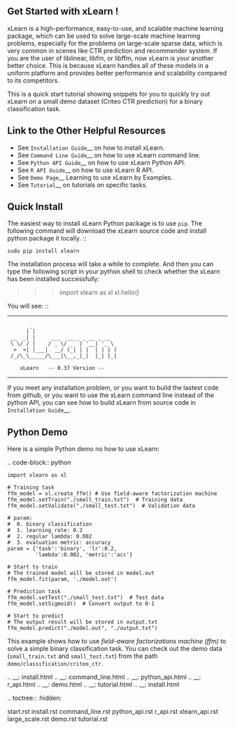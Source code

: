 Get Started with xLearn !
----------------------------------------

xLearn is a high-performance, easy-to-use, and scalable machine learning package, 
which can be used to solve large-scale machine learning problems, especially for the problems 
on large-scale sparse data, which is very common in scenes like CTR prediction and recommender 
system. If you are the user of liblinear, libfm, or libffm, now xLearn is your another better 
choice. This is because xLearn handles all of these models in a uniform platform and provides 
better performance and scalability compared to its competitors.

This is a quick start tutorial showing snippets for you to quickly try out xLearn on a small 
demo dataset (Criteo CTR prediction) for a binary classification task.

Link to the Other Helpful Resources
----------------------------------------

 * See `Installation Guide`__ on how to install xLearn.
 * See `Command Line Guide`__ on how to use xLearn command line. 
 * See `Python API Guide`__ on how to use xLearn Python API.
 * See `R API Guide`__ on how to use xLearn R API.
 * See `Demo Page`__ Learning to use xLearn by Examples.
 * See `Tutorial`__ on tutorials on specific tasks.

Quick Install
----------------------------------

The easiest way to install xLearn Python package is to use ``pip``. The following command will 
download the xLearn source code and install python package it locally. ::

    sudo pip install xlearn

The installation process will take a while to complete. And then you can type the following 
script in your python shell to check whether the xLearn has been installed successfully:

>>> import xlearn as xl
>>> xl.hello()

You will see: ::

  -------------------------------------------------------------------------
           _
          | |
     __  _| |     ___  __ _ _ __ _ __
     \ \/ / |    / _ \/ _` | '__| '_ \
      >  <| |___|  __/ (_| | |  | | | |
     /_/\_\_____/\___|\__,_|_|  |_| |_|

        xLearn   -- 0.37 Version --
  -------------------------------------------------------------------------

If you meet any installation problem, or you want to build the lastest code from github, or you want to 
use the xLearn command line instead of the python API, you can see how to build xLearn from source code 
in `Installation Guide`__.

Python Demo
----------------------------------

Here is a simple Python demo no how to use xLearn:

.. code-block:: python

    import xlearn as xl

    # Training task
    ffm_model = xl.create_ffm() # Use field-aware factorization machine
    ffm_model.setTrain("./small_train.txt")  # Training data
    ffm_model.setValidate("./small_test.txt")  # Validation data

    # param:
    #  0. binary classification
    #  1. learning rate: 0.2
    #  2. regular lambda: 0.002
    #  3. evaluation metric: accuracy
    param = {'task':'binary', 'lr':0.2, 
             'lambda':0.002, 'metric':'acc'}

    # Start to train
    # The trained model will be stored in model.out
    ffm_model.fit(param, './model.out')

    # Prediction task
    ffm_model.setTest("./small_test.txt")  # Test data
    ffm_model.setSigmoid()  # Convert output to 0-1

    # Start to predict
    # The output result will be stored in output.txt
    ffm_model.predict("./model.out", "./output.txt")

This example shows how to use *field-aware factorizations machine (ffm)* to solve a 
simple binary classification task. You can check out the demo data 
(``small_train.txt`` and ``small_test.txt``) from the path ``demo/classification/criteo_ctr``.

 .. __: install.html
 .. __: command_line.html
 .. __: python_api.html
 .. __: r_api.html
 .. __: demo.html
 .. __: tutorial.html
 .. __: install.html

 .. toctree::
   :hidden:

   start.rst
   install.rst
   command_line.rst
   python_api.rst
   r_api.rst
   xlearn_api.rst
   large_scale.rst
   demo.rst
   tutorial.rst